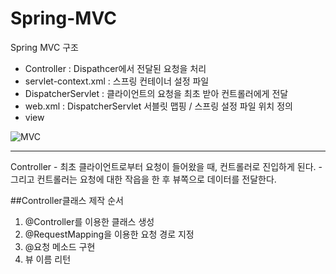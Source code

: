 # Spring-MVC

Spring MVC 구조
- Controller : Dispathcer에서 전달된 요청을 처리
- servlet-context.xml : 스프링 컨테이너 설정 파일
- DispatcherServlet : 클라이언트의 요청을 최초 받아 컨트롤러에게 전달
- web.xml : DispatcherServlet 서블릿 맵핑 / 스프링 설정 파일 위치 정의
- view

![MVC](https://user-images.githubusercontent.com/31613683/36257012-a3410c52-1298-11e8-8e0f-548d7708093d.png)


<hr/>
Controller
- 최초 클라이언트로부터 요청이 들어왔을 때, 컨트롤러로 진입하게 된다.
- 그리고 컨트롤러는 요청에 대한 작읍을 한 후 뷰쪽으로 데이터를 전달한다.

##Controller클래스 제작 순서
1. @Controller를 이용한 클래스 생성
2. @RequestMapping을 이용한 요청 경로 지정
3. @요청 메소드 구현
4. 뷰 이름 리턴



